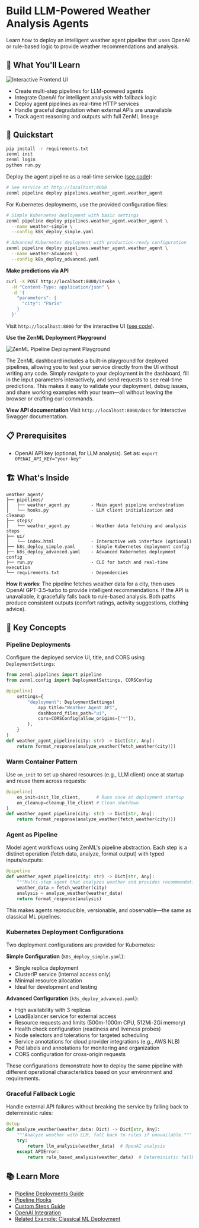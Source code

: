 # Build LLM-Powered Weather Analysis Agents

Learn how to deploy an intelligent weather agent pipeline that uses OpenAI or rule-based logic to provide weather recommendations and analysis.

## 🎯 What You'll Learn

![Interactive Frontend UI](assets/frontend.png)

- Create multi-step pipelines for LLM-powered agents
- Integrate OpenAI for intelligent analysis with fallback logic
- Deploy agent pipelines as real-time HTTP services
- Handle graceful degradation when external APIs are unavailable
- Track agent reasoning and outputs with full ZenML lineage

## 🏃 Quickstart

```bash
pip install -r requirements.txt
zenml init
zenml login
python run.py
```

Deploy the agent pipeline as a real-time service ([see code](pipelines/weather_agent.py)):

```bash
# See service at http://localhost:8000
zenml pipeline deploy pipelines.weather_agent.weather_agent
```

For Kubernetes deployments, use the provided configuration files:

```bash
# Simple Kubernetes deployment with basic settings
zenml pipeline deploy pipelines.weather_agent.weather_agent \
  --name weather-simple \
  --config k8s_deploy_simple.yaml

# Advanced Kubernetes deployment with production-ready configuration
zenml pipeline deploy pipelines.weather_agent.weather_agent \
  --name weather-advanced \
  --config k8s_deploy_advanced.yaml
```

**Make predictions via API**

```bash
curl -X POST http://localhost:8000/invoke \
  -H "Content-Type: application/json" \
  -d '{
    "parameters": {
      "city": "Paris"
    }
  }'
```

Visit `http://localhost:8000` for the interactive UI ([see code](ui/index.html)).

**Use the ZenML Deployment Playground**

![ZenML Pipeline Deployment Playground](assets/weather-playground.png)

The ZenML dashboard includes a built-in playground for deployed pipelines, allowing you to test your service directly from the UI without writing any code. Simply navigate to your deployment in the dashboard, fill in the input parameters interactively, and send requests to see real-time predictions. This makes it easy to validate your deployment, debug issues, and share working examples with your team—all without leaving the browser or crafting curl commands.

**View API documentation**
Visit `http://localhost:8000/docs` for interactive Swagger documentation.

## 📋 Prerequisites

- OpenAI API key (optional, for LLM analysis). Set as: `export OPENAI_API_KEY="your-key"`

## 🏗️ What's Inside

```
weather_agent/
├── pipelines/
│   ├── weather_agent.py        - Main agent pipeline orchestration
│   └── hooks.py                - LLM client initialization and cleanup
├── steps/
│   └── weather_agent.py        - Weather data fetching and analysis steps
├── ui/
│   └── index.html              - Interactive web interface (optional)
├── k8s_deploy_simple.yaml      - Simple Kubernetes deployment config
├── k8s_deploy_advanced.yaml    - Advanced Kubernetes deployment config
├── run.py                      - CLI for batch and real-time execution
└── requirements.txt            - Dependencies
```

**How it works**: The pipeline fetches weather data for a city, then uses OpenAI GPT-3.5-turbo to provide intelligent recommendations. If the API is unavailable, it gracefully falls back to rule-based analysis. Both paths produce consistent outputs (comfort ratings, activity suggestions, clothing advice).

## 🔑 Key Concepts

### **Pipeline Deployments**

Configure the deployed service UI, title, and CORS using `DeploymentSettings`:

```python
from zenml.pipelines import pipeline
from zenml.config import DeploymentSettings, CORSConfig

@pipeline(
    settings={
        "deployment": DeploymentSettings(
            app_title="Weather Agent API",
            dashboard_files_path="ui",
            cors=CORSConfig(allow_origins=["*"]),
        ),
    }
)
def weather_agent_pipeline(city: str) -> Dict[str, Any]:
    return format_response(analyze_weather(fetch_weather(city)))
```

### **Warm Container Pattern**

Use `on_init` to set up shared resources (e.g., LLM client) once at startup and reuse them across requests:

```python
@pipeline(
    on_init=init_llm_client,      # Runs once at deployment startup
    on_cleanup=cleanup_llm_client # Clean shutdown
)
def weather_agent_pipeline(city: str) -> Dict[str, Any]:
    return format_response(analyze_weather(fetch_weather(city)))
```

### **Agent as Pipeline**

Model agent workflows using ZenML's pipeline abstraction. Each step is a distinct operation (fetch data, analyze, format output) with typed inputs/outputs:

```python
@pipeline
def weather_agent_pipeline(city: str) -> Dict[str, Any]:
    """Multi-step agent that analyzes weather and provides recommendations."""
    weather_data = fetch_weather(city)
    analysis = analyze_weather(weather_data)
    return format_response(analysis)
```

This makes agents reproducible, versionable, and observable—the same as classical ML pipelines.

### **Kubernetes Deployment Configurations**

Two deployment configurations are provided for Kubernetes:

**Simple Configuration** (`k8s_deploy_simple.yaml`):
- Single replica deployment
- ClusterIP service (internal access only)
- Minimal resource allocation
- Ideal for development and testing

**Advanced Configuration** (`k8s_deploy_advanced.yaml`):
- High availability with 3 replicas
- LoadBalancer service for external access
- Resource requests and limits (500m-1000m CPU, 512Mi-2Gi memory)
- Health check configuration (readiness and liveness probes)
- Node selectors and tolerations for targeted scheduling
- Service annotations for cloud provider integrations (e.g., AWS NLB)
- Pod labels and annotations for monitoring and organization
- CORS configuration for cross-origin requests

These configurations demonstrate how to deploy the same pipeline with different operational characteristics based on your environment and requirements.

### **Graceful Fallback Logic**

Handle external API failures without breaking the service by falling back to deterministic rules:

```python
@step
def analyze_weather(weather_data: Dict) -> Dict[str, Any]:
    """Analyze weather with LLM, fall back to rules if unavailable."""
    try:
        return llm_analysis(weather_data)  # OpenAI analysis
    except APIError:
        return rule_based_analysis(weather_data)  # Deterministic fallback
```

## 📚 Learn More

- [Pipeline Deployments Guide](https://docs.zenml.io/how-to/deployment/deployment)
- [Pipeline Hooks](https://docs.zenml.io/how-to/steps-pipelines/advanced_features#pipeline-and-step-hooks)
- [Custom Steps Guide](https://docs.zenml.io/how-to/steps-pipelines/steps_and_pipelines)
- [OpenAI Integration](https://docs.zenml.io/integrations/openai)
- [Related Example: Classical ML Deployment](../deploying_ml_model/README.md)
